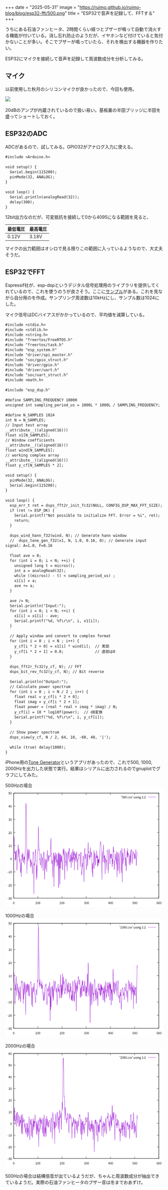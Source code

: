 +++
date = "2025-05-31"
image = "https://ruimo.github.io/ruimo-blog/blog/esp32-fft/500.png"
title = "ESP32で音声を記録して、FFTする"
+++

うちにある石油ファンヒータ、2時間くらい経つとブザーが鳴って自動で消火する機能が付いている。消し忘れ防止のようだが、イヤホンなど付けていると気付かないことが多い。そこでブザーが鳴っていたら、それを検出する機器を作りたい。

ESP32にマイクを接続して音声を記録して周波数成分を分析してみる。

## マイク

以前使用した秋月のシリコンマイクが良かったので、今回も使用。

<a href="https://akizukidenshi.com/catalog/g/g108940/">
<img src="https://akizukidenshi.com/img/goods/L/108940.jpg">
</a>

20dBのアンプが内蔵されているので扱い易い。基板裏の半田ブリッジに半田を盛ってショートしておく。

## ESP32のADC

ADCがあるので、試してみる。GPIO32がアナログ入力に使える。

    #include <Arduino.h>
    
    void setup() {
      Serial.begin(115200);
      pinMode(32, ANALOG);
    }
    
    void loop() {
      Serial.println(analogRead(32));
      delay(300);
    }

12bit出力なのだが、可変抵抗を接続して0から4095になる範囲を見ると、

| 最低電圧 | 最高電圧 |
|---|---|
| 0.12V | 3.18V |

マイクの出力範囲はオシロで見る限りこの範囲に入っているようなので、大丈夫そうだ。

## ESP32でFFT

Espressif社が、esp-dspというデジタル信号処理用のライブラリを提供してくれているので、これを使うのうが良さそう。ここに[サンプル](https://github.com/espressif/esp-dsp/tree/eedf2a50811195224f07f941250a99bf1368d69e/examples/fft)がある。これを見ながら自分用のを作成。サンプリング周波数は10kHzにし、サンプル数は1024にした。

マイク信号はDCバイアスがかかっているので、平均値を減算している。

    #include <stdio.h>
    #include <stdlib.h>
    #include <string.h>
    #include "freertos/FreeRTOS.h"
    #include "freertos/task.h"
    #include "esp_system.h"
    #include "driver/spi_master.h"
    #include "soc/gpio_struct.h"
    #include "driver/gpio.h"
    #include "driver/uart.h"
    #include "soc/uart_struct.h"
    #include <math.h>
    
    #include "esp_dsp.h"
    
    #define SAMPLING_FREQUENCY 10000
    unsigned int sampling_period_us = 1000L * 1000L / SAMPLING_FREQUENCY;
    
    #define N_SAMPLES 1024
    int N = N_SAMPLES;
    // Input test array
    __attribute__((aligned(16)))
    float x1[N_SAMPLES];
    // Window coefficients
    __attribute__((aligned(16)))
    float wind[N_SAMPLES];
    // working complex array
    __attribute__((aligned(16)))
    float y_cf[N_SAMPLES * 2];
    
    void setup() {
      pinMode(32, ANALOG);
      Serial.begin(115200);
    }
    
    void loop() {
      esp_err_t ret = dsps_fft2r_init_fc32(NULL, CONFIG_DSP_MAX_FFT_SIZE);
      if (ret != ESP_OK) {
        Serial.printf("Not possible to initialize FFT. Error = %i", ret);
        return;
      }
    
      dsps_wind_hann_f32(wind, N); // Generate hann window
      //  dsps_tone_gen_f32(x1, N, 1.0, 0.16, 0); // Generate input signal: A=1.0, F=0.16
    
      float ave = 0;
      for (int i = 0; i < N; ++i) {
        unsigned long t = micros();
        int a = analogRead(32);
        while ((micros() - t) < sampling_period_us) ;
        x1[i] = a;
        ave += a;
      }
    
      ave /= N;
      Serial.println("Input:");
      for (int i = 0; i < N; ++i) {
        x1[i] = x1[i] - ave;
        Serial.printf("%d, %f\r\n", i, x1[i]);
      }
    
      // Apply window and convert to complex format
      for (int i = 0 ; i < N ; i++) {
        y_cf[i * 2 + 0] = x1[i] * wind[i];  // 実部
        y_cf[i * 2 + 1] = 0.0;              // 虚部は0
      }
    
      dsps_fft2r_fc32(y_cf, N); // FFT
      dsps_bit_rev_fc32(y_cf, N); // Bit reverse
    
      Serial.println("Output:");
      // Calculate power spectrum
      for (int i = 0 ; i < N / 2 ; i++) {
        float real = y_cf[i * 2 + 0];
        float imag = y_cf[i * 2 + 1];
        float power = (real * real + imag * imag) / N;
        y_cf[i] = 10 * log10f(power);  // dB変換
        Serial.printf("%d, %f\r\n", i, y_cf[i]);
      }
    
      // Show power spectrum
      dsps_view(y_cf, N / 2, 64, 10, -60, 40, '|');
      
      while (true) delay(1000);
    }

iPhone用の[Tone Generator](https://apps.apple.com/om/app/tone-generator-audio-sound-hz/id1206449238)というアプリがあったので、これで500, 1000, 2000Hzを出力した状態で実行。結果はシリアルに出力されるのでgnuplotでグラフにしてみた。

500Hzの場合<br/>
![500Hz](500.png)

1000Hzの場合<br/>
![1000Hz](1000.png)

2000Hzの場合<br/>
![2000Hz](2000.png)

500Hzの場合は結構倍音が出ているようだが、ちゃんと周波数成分が抽出できているようだ。実際の石油ファンヒータのブザー音は冬までおあずけ。
